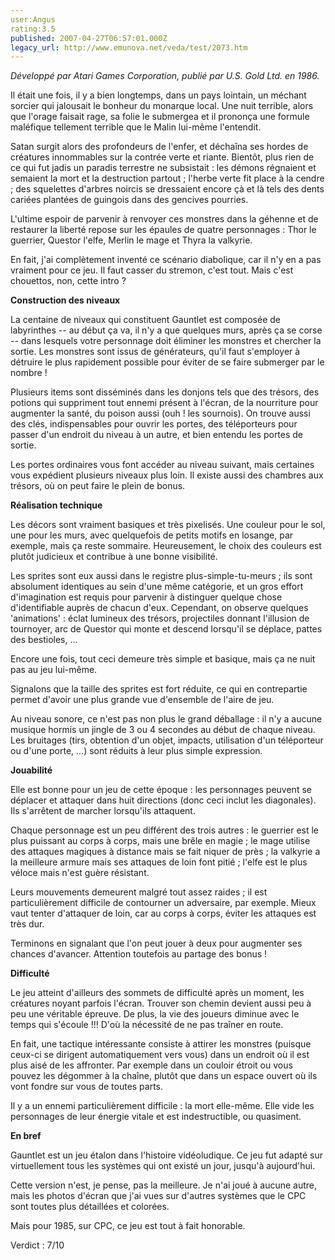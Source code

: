 ```yaml
---
user:Angus
rating:3.5
published: 2007-04-27T06:57:01.000Z
legacy_url: http://www.emunova.net/veda/test/2073.htm
---
```

_Développé par Atari Games Corporation, publié par U.S. Gold Ltd. en 1986\._  

  

Il était une fois, il y a bien longtemps, dans un pays lointain, un méchant sorcier qui jalousait le bonheur du monarque local. Une nuit terrible, alors que l'orage faisait rage, sa folie le submergea et il prononça une formule maléfique tellement terrible que le Malin lui-même l'entendit.  

Satan surgit alors des profondeurs de l'enfer, et déchaîna ses hordes de créatures innommables sur la contrée verte et riante. Bientôt, plus rien de ce qui fut jadis un paradis terrestre ne subsistait : les démons régnaient et semaient la mort et la destruction partout ; l'herbe verte fit place à la cendre ; des squelettes d'arbres noircis se dressaient encore çà et là tels des dents cariées plantées de guingois dans des gencives pourries.  

L'ultime espoir de parvenir à renvoyer ces monstres dans la géhenne et de restaurer la liberté repose sur les épaules de quatre personnages : Thor le guerrier, Questor l'elfe, Merlin le mage et Thyra la valkyrie.  

  

En fait, j'ai complètement inventé ce scénario diabolique, car il n'y en a pas vraiment pour ce jeu. Il faut casser du stremon, c'est tout. Mais c'est chouettos, non, cette intro ?  

  

**Construction des niveaux**  

  

La centaine de niveaux qui constituent Gauntlet est composée de labyrinthes -- au début ça va, il n'y a que quelques murs, après ça se corse -- dans lesquels votre personnage doit éliminer les monstres et chercher la sortie. Les monstres sont issus de générateurs, qu'il faut s'employer à détruire le plus rapidement possible pour éviter de se faire submerger par le nombre !  

Plusieurs items sont disséminés dans les donjons tels que des trésors, des potions qui suppriment tout ennemi présent à l'écran, de la nourriture pour augmenter la santé, du poison aussi (ouh ! les sournois). On trouve aussi des clés, indispensables pour ouvrir les portes, des téléporteurs pour passer d'un endroit du niveau à un autre, et bien entendu les portes de sortie.  

Les portes ordinaires vous font accéder au niveau suivant, mais certaines vous expédient plusieurs niveaux plus loin. Il existe aussi des chambres aux trésors, où on peut faire le plein de bonus.  

  

**Réalisation technique**  

  

Les décors sont vraiment basiques et très pixelisés. Une couleur pour le sol, une pour les murs, avec quelquefois de petits motifs en losange, par exemple, mais ça reste sommaire. Heureusement, le choix des couleurs est plutôt judicieux et contribue à une bonne visibilité.  

  

Les sprites sont eux aussi dans le registre plus-simple-tu-meurs ; ils sont absolument identiques au sein d'une même catégorie, et un gros effort d'imagination est requis pour parvenir à distinguer quelque chose d'identifiable auprès de chacun d'eux. Cependant, on observe quelques 'animations' : éclat lumineux des trésors, projectiles donnant l'illusion de tournoyer, arc de Questor qui monte et descend lorsqu'il se déplace, pattes des bestioles, ...  

Encore une fois, tout ceci demeure très simple et basique, mais ça ne nuit pas au jeu lui-même.  

Signalons que la taille des sprites est fort réduite, ce qui en contrepartie permet d'avoir une plus grande vue d'ensemble de l'aire de jeu.  

  

Au niveau sonore, ce n'est pas non plus le grand déballage : il n'y a aucune musique hormis un jingle de 3 ou 4 secondes au début de chaque niveau. Les bruitages (tirs, obtention d'un objet, impacts, utilisation d'un téléporteur ou d'une porte, ...) sont réduits à leur plus simple expression.  

  

**Jouabilité**  

  

Elle est bonne pour un jeu de cette époque : les personnages peuvent se déplacer et attaquer dans huit directions (donc ceci inclut les diagonales). Ils s'arrêtent de marcher lorsqu'ils attaquent.  

  

Chaque personnage est un peu différent des trois autres : le guerrier est le plus puissant au corps à corps, mais une brêle en magie ; le mage utilise des attaques magiques à distance mais se fait niquer de près ; la valkyrie a la meilleure armure mais ses attaques de loin font pitié ; l'elfe est le plus véloce mais n'est guère résistant.  

  

Leurs mouvements demeurent malgré tout assez raides ; il est particulièrement difficile de contourner un adversaire, par exemple. Mieux vaut tenter d'attaquer de loin, car au corps à corps, éviter les attaques est très dur.  

  

Terminons en signalant que l'on peut jouer à deux pour augmenter ses chances d'avancer. Attention toutefois au partage des bonus !  

  

**Difficulté**  

  

Le jeu atteint d'ailleurs des sommets de difficulté après un moment, les créatures noyant parfois l'écran. Trouver son chemin devient aussi peu à peu une véritable épreuve. De plus, la vie des joueurs diminue avec le temps qui s'écoule !!! D'où la nécessité de ne pas traîner en route.  

  

En fait, une tactique intéressante consiste à attirer les monstres (puisque ceux-ci se dirigent automatiquement vers vous) dans un endroit où il est plus aisé de les affronter. Par exemple dans un couloir étroit ou vous pouvez les dégommer à la chaîne, plutôt que dans un espace ouvert où ils vont fondre sur vous de toutes parts.  

  

Il y a un ennemi particulièrement difficile : la mort elle-même. Elle vide les personnages de leur énergie vitale et est indestructible, ou quasiment.  

  

**En bref**  

  

Gauntlet est un jeu étalon dans l'histoire vidéoludique. Ce jeu fut adapté sur virtuellement tous les systèmes qui ont existé un jour, jusqu'à aujourd'hui.  

Cette version n'est, je pense, pas la meilleure. Je n'ai joué à aucune autre, mais les photos d'écran que j'ai vues sur d'autres systèmes que le CPC sont toutes plus détaillées et colorées.  

Mais pour 1985, sur CPC, ce jeu est tout à fait honorable.  

  

Verdict : 7/10